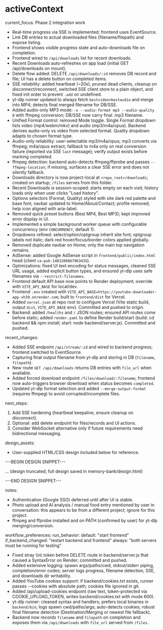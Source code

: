 # activeContext

current_focus: Phase 2 integration work
- Real-time progress via SSE is implemented; frontend uses EventSource.
- Link DB entries to actual downloaded files (filename/filepath) and expose listing.
- Frontend shows visible progress state and auto-downloads file on completion.
- Frontend wired to `/api/downloads` list for recent downloads.
 - Recent Downloads auto-refreshes on app load (initial GET /api/downloads on mount).
- Delete flow added: DELETE `/api/downloads/:id` removes DB record and file; UI has a delete button on completed items.
- SSE reliability: added heartbeat (~20s), pruned dead clients, cleanup on disconnect/reconnect, switched SSE client store to a plain object, and fixed init order to prevent `.add` on undefined.
- yt-dlp runner updated to always fetch `bestvideo+bestaudio` and merge into MP4; detects final merged filename for DB/SSE.
- Added audio-only MP3 mode: `-x --audio-format mp3 --audio-quality 0` with ffmpeg conversion; DB/SSE now carry final .mp3 filename.
- Unified Format control: removed Mode toggle. Single Format dropdown lists video (mp4/webm/mkv) and audio (mp3/m4a/opus). Backend derives audio-only vs video from selected format. Quality dropdown adapts to chosen format type.
- Audio-only reliability: user-selectable mp3/m4a/opus; mp3 converts via ffmpeg; m4a/opus extract; fallback to m4a only on real conversion failure (reported via SSE `last` message); verify output exists before marking completed.
 - ffmpeg detection: backend auto-detects ffmpeg/ffprobe and passes `--ffmpeg-location`; if missing, surfaces a clear SSE error and does not silently fallback.
- Downloads directory is now project-local at `<repo_root>/downloads`; created on startup; `/files` serves from this folder.
- Recent Downloads is session-scoped: starts empty on each visit; history loads only when user clicks "Load history".
- Options selectors (Format, Quality) styled with site dark red palette and base font; navbar updated to Home/About/Contact; profile removed; help icon aligned with aria-label.
 - Removed quick preset buttons (Best MP4, Best MP3); kept improved error display in UI.
 - Implemented a simple background worker queue with configurable concurrency (env `CONCURRENCY`, default 1).
- Dropdowns refined: select/option/optgroup inherit site font; optgroup labels not italic; dark red hover/focus/border colors applied globally.
- Removed duplicate navbar on Home; only the main top navigation remains.
 - AdSense: added Google AdSense script in `frontend/public/index.html` head (client `ca-pub-1483280867963435`).
- Optimizations: fixed UI text encoding for status messages, cleaned SSE URL usage, added explicit button types, and ensured yt-dlp uses safe filenames via `--restrict-filenames`.
 - Frontend default API base now points to Render deployment; override with `VITE_API_BASE` for local/dev.
 - Frontend `.env` created with `VITE_API_BASE=https://youtube-downloader-app-vh39.onrender.com`; built to `frontend/dist` for Vercel.
- Added `vercel.json` at repo root to configure Vercel (Vite static build, output `dist`, `VITE_API_BASE` env). Committed and pushed to origin.
 - Backend: added `/healthz` and `/` JSON routes; ensured API routes come before static; added `render.yaml` to define Render build/start (build: cd backend && npm install; start: node backend/server.js). Committed and pushed.

recent_changes:
- Added SSE endpoint `/api/stream/:id` and wired to backend progress; frontend switched to EventSource.
- Capturing final output filename from yt-dlp and storing in DB (`filename`, `filepath`).
- New route `GET /api/downloads` returns DB entries with `file_url` when available.
- Added forced download endpoint `/files/download/:filename`; frontend now auto-triggers browser download when status becomes `completed`.
 - Updated yt-dlp format selection and added `--merge-output-format` (requires ffmpeg) to avoid corrupted/incomplete files.

next_steps:
1. Add SSE hardening (heartbeat keepalive, ensure cleanup on disconnect).
2. Optional: add delete endpoint for files/records and UI actions.
3. Consider WebSocket alternative only if future requirements need bidirectional messaging.

design_assets:
- User-supplied HTML/CSS design included below for reference.

---BEGIN DESIGN SNIPPET---

<!DOCTYPE html>
<html class="dark" lang="en"><head>
<meta charset="utf-8"/>
... (design truncated; full design saved in memory-bank/design.html)

---END DESIGN SNIPPET---

notes:
- Authentication (Google SSO) deferred until after UI is stable.
- Photo upload and AI analysis / manual food entry mentioned by user in conversation: this appears to be from a different project; ignore for this project.
 - ffmpeg and ffprobe installed and on PATH (confirmed by user) for yt-dlp merging/conversion.

workflow_preferences:
  run_behavior:
    default: "start frontend"
    if_backend_changed: "restart backend and frontend"
    always: "both servers must be running for testing"

 - Fixed stray \\\n\ token before DELETE route in backend/server.js that caused a SyntaxError on Render; committed and pushed.
 - Added extensive logging: spawn args/paths/cwd, stdout/stderr piping, completion/error codes; server logs progress, filename detection, SSE, and downloads dir writability.
 - Added YouTube cookies support: if backend/cookies.txt exists, runner passes --cookies with absolute path; cookies file ignored in git.
- Added /api/upload-cookies endpoint (raw text, token-protected via COOKIE_UPLOAD_TOKEN, writes backend/cookies.txt with mode 600).
- yt-dlp runner: cleaned syntax and handlers; prefers local binaries in `backend/bin`; logs spawn cwd/paths/args; auto-detects cookies; robust final filename detection (Destination/Merging or newest file fallback).
- Backend now records `filename` and `filepath` on completion and exposes them via `/api/downloads` with `file_url` served from `/files`.
